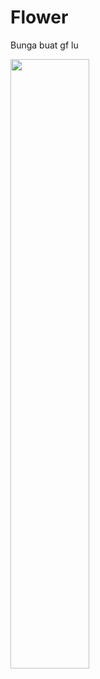 # Flower
Bunga buat gf lu


<img src="https://raw.githubusercontent.com/zsfell/file-hrash/main/bunga.bmp" width="50%" height="50%">
